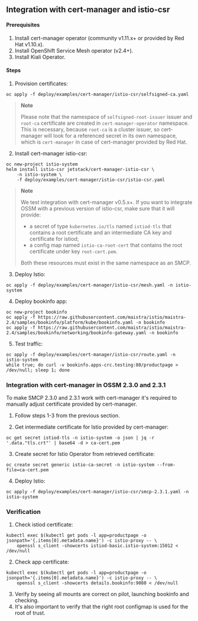 ## Integration with cert-manager and istio-csr

#### Prerequisites

1. Install cert-manager operator (community v1.11.x+ or provided by Red Hat v1.10.x).
2. Install OpenShift Service Mesh operator (v2.4+).
3. Install Kiali Operator.

#### Steps

1. Provision certificates:
```shell
oc apply -f deploy/examples/cert-manager/istio-csr/selfsigned-ca.yaml
```

> **Note**
>
> Please note that the namespace of `selfsigned-root-issuer` issuer and `root-ca` certificate are created in `cert-manager-operator`
> namespace. This is necessary, because `root-ca` is a cluster issuer, so cert-manager will look for a referenced secret 
> in its own namespace, which is `cert-manager` in case of cert-manager provided by Red Hat.

2. Install cert-manager istio-csr:
```shell
oc new-project istio-system
helm install istio-csr jetstack/cert-manager-istio-csr \
    -n istio-system \
    -f deploy/examples/cert-manager/istio-csr/istio-csr.yaml
```

> **Note**
>
> We test integration with cert-manager v0.5.x+. If you want to integrate OSSM with
> a previous version of istio-csr, make sure that it will provide:
>
> * a secret of type `kubernetes.io/tls` named `istiod-tls` that contains a root certificate
> and an intermediate CA key and certificate for istiod;
> * a config map named `istio-ca-root-cert` that contains the root certificate under key `root-cert.pem`.
>
> Both these resources must exist in the same namespace as an SMCP.

3. Deploy Istio:
```shell
oc apply -f deploy/examples/cert-manager/istio-csr/mesh.yaml -n istio-system
```

4. Deploy bookinfo app:
```shell
oc new-project bookinfo
oc apply -f https://raw.githubusercontent.com/maistra/istio/maistra-2.4/samples/bookinfo/platform/kube/bookinfo.yaml -n bookinfo
oc apply -f https://raw.githubusercontent.com/maistra/istio/maistra-2.4/samples/bookinfo/networking/bookinfo-gateway.yaml -n bookinfo
```

5. Test traffic:
```shell
oc apply -f deploy/examples/cert-manager/istio-csr/route.yaml -n istio-system
while true; do curl -v bookinfo.apps-crc.testing:80/productpage > /dev/null; sleep 1; done
```

### Integration with cert-manager in OSSM 2.3.0 and 2.3.1

To make SMCP 2.3.0 and 2.3.1 work with cert-manager it's required to manually adjust certificate provided by cert-manager.

1. Follow steps 1-3 from the previous section.

2. Get intermediate certificate for Istio provided by cert-manager:
```shell
oc get secret istiod-tls -n istio-system -o json | jq -r '.data."tls.crt"' | base64 -d > ca-cert.pem
```

3. Create secret for Istio Operator from retrieved certificate:
```shell
oc create secret generic istio-ca-secret -n istio-system --from-file=ca-cert.pem
```

4. Deploy Istio:
```shell
oc apply -f deploy/examples/cert-manager/istio-csr/smcp-2.3.1.yaml -n istio-system
```

### Verification

1. Check istiod certificate:
```shell
kubectl exec $(kubectl get pods -l app=productpage -o jsonpath='{.items[0].metadata.name}') -c istio-proxy -- \
    openssl s_client -showcerts istiod-basic.istio-system:15012 < /dev/null
```
2. Check app certificate:
```shell
kubectl exec $(kubectl get pods -l app=productpage -o jsonpath='{.items[0].metadata.name}') -c istio-proxy -- \
    openssl s_client -showcerts details.bookinfo:9080 < /dev/null
```
3. Verify by seeing all mounts are correct on pilot, launching bookinfo and checking.
4. It's also important to verify that the right root configmap is used for the root of trust.
